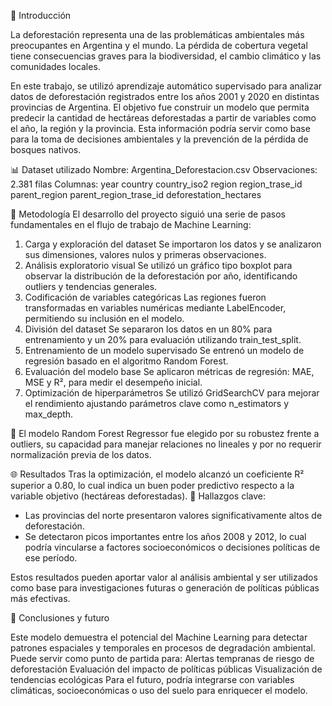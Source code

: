 🌳 Introducción

La deforestación representa una de las problemáticas ambientales más preocupantes en Argentina y el mundo. La pérdida de cobertura vegetal tiene consecuencias graves para la biodiversidad, el cambio climático y las comunidades locales.

En este trabajo, se utilizó aprendizaje automático supervisado para analizar datos de deforestación registrados entre los años 2001 y 2020 en distintas provincias de Argentina. El objetivo fue construir un modelo que permita predecir la cantidad de hectáreas deforestadas a partir de variables como el año, la región y la provincia. Esta información podría servir como base para la toma de decisiones ambientales y la prevención de la pérdida de bosques nativos.

📊 Dataset utilizado
Nombre: Argentina_Deforestacion.csv
Observaciones: 2.381 filas
Columnas:
 year
 country
 country_iso2
 region
 region_trase_id
 parent_region
 parent_region_trase_id
 deforestation_hectares

🔄 Metodología
El desarrollo del proyecto siguió una serie de pasos fundamentales en el flujo de trabajo de Machine Learning:
1. Carga y exploración del dataset
   Se importaron los datos y se analizaron sus dimensiones, valores nulos y primeras observaciones.
2. Análisis exploratorio visual 
   Se utilizó un gráfico tipo boxplot para observar la distribución de la deforestación por año, identificando outliers y tendencias generales.
3. Codificación de variables categóricas
   Las regiones fueron transformadas en variables numéricas mediante LabelEncoder, permitiendo su inclusión en el modelo.
4. División del dataset 
   Se separaron los datos en un 80% para entrenamiento y un 20% para evaluación utilizando train_test_split.
5. Entrenamiento de un modelo supervisado
   Se entrenó un modelo de regresión basado en el algoritmo Random Forest.
6. Evaluación del modelo base
   Se aplicaron métricas de regresión: MAE, MSE y R², para medir el desempeño inicial.
7. Optimización de hiperparámetros 
   Se utilizó GridSearchCV para mejorar el rendimiento ajustando parámetros clave como n_estimators y max_depth.
   
📌 El modelo Random Forest Regressor fue elegido por su robustez frente a outliers, su capacidad para manejar relaciones no lineales y por no requerir normalización previa de los datos.

🌐 Resultados
Tras la optimización, el modelo alcanzó un coeficiente R² superior a 0.80, lo cual indica un buen poder predictivo respecto a la variable objetivo (hectáreas deforestadas).
📍 Hallazgos clave:
- Las provincias del norte presentaron valores significativamente altos de deforestación.
- Se detectaron picos importantes entre los años 2008 y 2012, lo cual podría vincularse a factores socioeconómicos o decisiones políticas de ese período.

Estos resultados pueden aportar valor al análisis ambiental y ser utilizados como base para investigaciones futuras o generación de políticas públicas más efectivas.

🌱 Conclusiones y futuro

Este modelo demuestra el potencial del Machine Learning para detectar patrones espaciales y temporales en procesos de degradación ambiental. Puede servir como punto de partida para:
Alertas tempranas de riesgo de deforestación
Evaluación del impacto de políticas públicas
Visualización de tendencias ecológicas
Para el futuro, podría integrarse con variables climáticas, socioeconómicas o uso del suelo para enriquecer el modelo.
